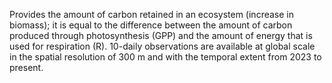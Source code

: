 Provides the amount of carbon retained in an ecosystem (increase in biomass); it is equal to the difference between the amount of carbon produced through photosynthesis (GPP) and the amount of energy that is used for respiration (R). 10-daily observations are available at global scale in the spatial resolution of 300 m and with the temporal extent from 2023 to present.